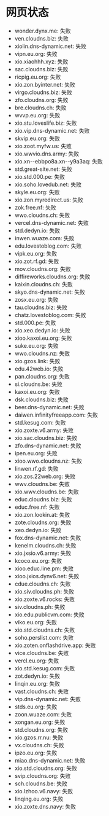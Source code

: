 # 网页状态
- wonder.dynx.me: 失败
- ven.cloudns.biz: 失败
- xiolin.dns-dynamic.net: 失败
- vipn.eu.org: 失败
- xio.xiaohhh.xyz: 失败
- sac.cloudns.biz: 失败
- ricpig.eu.org: 失败
- xio.zon.byinter.net: 失败
- virgo.cloudns.biz: 失败
- zfo.cloudns.org: 失败
- bre.cloudns.ch: 失败
- wvvp.eu.org: 失败
- xio.stu.loveslife.biz: 失败
- xio.vip.dns-dynamic.net: 失败
- skvip.eu.org: 失败
- xio.zoot.myfw.us: 失败
- xio.wwvio.dns.army: 失败
- xio.xn--ebbpo8a.xn--y9a3aq: 失败
- std.great-site.net: 失败
- xio.std.000.pe: 失败
- xio.soho.lovedub.net: 失败
- skyle.eu.org: 失败
- xio.zon.myredirect.us: 失败
- zok.free.nf: 失败
- wwo.cloudns.ch: 失败
- vercel.dns-dynamic.net: 失败
- std.dedyn.io: 失败
- inwen.wuaze.com: 失败
- edu.lovestoblog.com: 失败
- vipk.eu.org: 失败
- xio.zot.rf.gd: 失败
- mov.cloudns.org: 失败
- diffireworks.cloudns.org: 失败
- kaixin.cloudns.ch: 失败
- skyo.dns-dynamic.net: 失败
- zosx.eu.org: 失败
- tau.cloudns.biz: 失败
- chatz.lovestoblog.com: 失败
- std.000.pe: 失败
- xio.xeo.dedyn.io: 失败
- xioo.kaxoi.eu.org: 失败
- suke.eu.org: 失败
- wwo.cloudns.nz: 失败
- xio.gzos.link: 失败
- edu.42web.io: 失败
- pan.cloudns.org: 失败
- si.cloudns.be: 失败
- kaxoi.eu.org: 失败
- dsk.cloudns.biz: 失败
- beer.dns-dynamic.net: 失败
- daiwen.infinityfreeapp.com: 失败
- std.kesug.com: 失败
- xio.zoxte.v6.army: 失败
- xio.sac.cloudns.biz: 失败
- zfo.dns-dynamic.net: 失败
- ipen.eu.org: 失败
- xioo.wwo.cloudns.nz: 失败
- linwen.rf.gd: 失败
- xio.zos.22web.org: 失败
- wwv.cloudns.be: 失败
- xio.wwv.cloudns.be: 失败
- educ.cloudns.biz: 失败
- educ.free.nf: 失败
- xio.zon.lookin.at: 失败
- zote.cloudns.org: 失败
- xeo.dedyn.io: 失败
- fox.dns-dynamic.net: 失败
- kenelm.cloudns.ch: 失败
- xio.jxsio.v6.army: 失败
- kcoco.eu.org: 失败
- xioo.educ.line.pm: 失败
- xioo.jxios.dynv6.net: 失败
- cdue.cloudns.ch: 失败
- xio.siv.cloudns.ph: 失败
- xio.zoxte.v6.rocks: 失败
- siv.cloudns.ph: 失败
- xio.edu.publicvm.com: 失败
- viko.eu.org: 失败
- xio.std.cloudns.ch: 失败
- soho.perslist.com: 失败
- xio.zoten.onflashdrive.app: 失败
- vice.cloudns.be: 失败
- vercl.eu.org: 失败
- xio.std.kesug.com: 失败
- zot.dedyn.io: 失败
- linqin.eu.org: 失败
- vast.cloudns.ch: 失败
- vip.dns-dynamic.net: 失败
- stds.eu.org: 失败
- zoon.wuaze.com: 失败
- xongan.eu.org: 失败
- std.cloudns.org: 失败
- xio.gzos.rr.nu: 失败
- vx.cloudns.ch: 失败
- ipzo.eu.org: 失败
- miao.dns-dynamic.net: 失败
- xio.std.cloudns.org: 失败
- svip.cloudns.org: 失败
- sch.cloudns.be: 失败
- xio.lzhoo.v6.navy: 失败
- linqing.eu.org: 失败
- xio.zoxte.dns.navy: 失败
